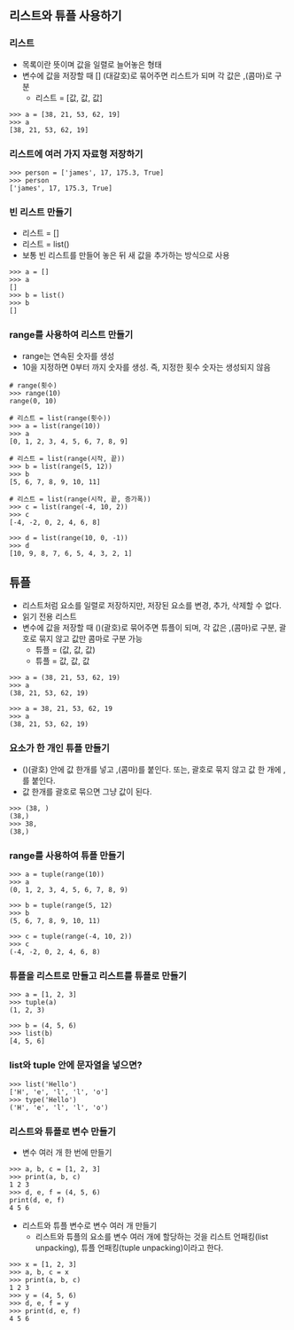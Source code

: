 ## 리스트와 튜플 사용하기
### 리스트
- 목록이란 뜻이며 값을 일렬로 늘어놓은 형태
- 변수에 값을 저장할 때 [] (대갈호)로 묶어주면 리스트가 되며 각 값은 ,(콤마)로 구분
    - 리스트 = [값, 값, 값]
```
>>> a = [38, 21, 53, 62, 19]
>>> a
[38, 21, 53, 62, 19]
```    

### 리스트에 여러 가지 자료형 저장하기
```
>>> person = ['james', 17, 175.3, True]
>>> person
['james', 17, 175.3, True]
```

### 빈 리스트 만들기
- 리스트 = []
- 리스트 = list()
- 보통 빈 리스트를 만들어 놓은 뒤 새 값을 추가하는 방식으로 사용
```
>>> a = []
>>> a
[]
>>> b = list()
>>> b
[]
```

### range를 사용하여 리스트 만들기
- range는 연속된 숫자를 생성
- 10을 지정하면 0부터 까지 숫자를 생성. 즉, 지정한 횟수 숫자는 생성되지 않음
```
# range(횟수)
>>> range(10)
range(0, 10)

# 리스트 = list(range(횟수))
>>> a = list(range(10))
>>> a
[0, 1, 2, 3, 4, 5, 6, 7, 8, 9]

# 리스트 = list(range(시작, 끝))
>>> b = list(range(5, 12))
>>> b
[5, 6, 7, 8, 9, 10, 11]

# 리스트 = list(range(시작, 끝, 증가폭))
>>> c = list(range(-4, 10, 2))
>>> c
[-4, -2, 0, 2, 4, 6, 8]

>>> d = list(range(10, 0, -1))
>>> d
[10, 9, 8, 7, 6, 5, 4, 3, 2, 1]
```

## 튜플
- 리스트처럼 요소를 일렬로 저장하지만, 저장된 요소를 변경, 추가, 삭제할 수 없다.
- 읽기 전용 리스트
- 변수에 값을 저장할 때 ()(괄호)로 묶어주면 튜플이 되며, 각 값은 ,(콤마)로 구분, 괄호로 묶지 않고 값만 콤마로 구분 가능
    - 튜플 = (값, 값, 값)
    - 튜플 = 값, 값, 값
```
>>> a = (38, 21, 53, 62, 19)
>>> a
(38, 21, 53, 62, 19)

>>> a = 38, 21, 53, 62, 19
>>> a
(38, 21, 53, 62, 19)
```

### 요소가 한 개인 튜플 만들기
- ()(괄호) 안에 값 한개를 넣고 ,(콤마)를 붙인다. 또는, 괄호로 묶지 않고 값 한 개에 ,를 붙인다.
- 값 한개를 괄호로 묶으면 그냥 값이 된다.
```
>>> (38, )
(38,)
>>> 38,
(38,)
``` 

### range를 사용하여 튜플 만들기
```
>>> a = tuple(range(10))
>>> a
(0, 1, 2, 3, 4, 5, 6, 7, 8, 9)

>>> b = tuple(range(5, 12)
>>> b
(5, 6, 7, 8, 9, 10, 11)

>>> c = tuple(range(-4, 10, 2))
>>> c
(-4, -2, 0, 2, 4, 6, 8)
```

### 튜플을 리스트로 만들고 리스트를 튜플로 만들기
```
>>> a = [1, 2, 3]
>>> tuple(a)
(1, 2, 3)

>>> b = (4, 5, 6)
>>> list(b)
[4, 5, 6]
```

### list와 tuple 안에 문자열을 넣으면?
```
>>> list('Hello')
['H', 'e', 'l', 'l', 'o']
>>> type('Hello')
('H', 'e', 'l', 'l', 'o')
```

### 리스트와 튜플로 변수 만들기
- 변수 여러 개 한 번에 만들기
```
>>> a, b, c = [1, 2, 3]
>>> print(a, b, c)
1 2 3
>>> d, e, f = (4, 5, 6)
print(d, e, f)
4 5 6
```
- 리스트와 튜플 변수로 변수 여러 개 만들기
    - 리스트와 튜플의 요소를 변수 여러 개에 할당하는 것을 리스트 언패킹(list unpacking), 튜플 언패킹(tuple unpacking)이라고 한다.
```
>>> x = [1, 2, 3]
>>> a, b, c = x
>>> print(a, b, c)
1 2 3
>>> y = (4, 5, 6)
>>> d, e, f = y
>>> print(d, e, f)
4 5 6
```
